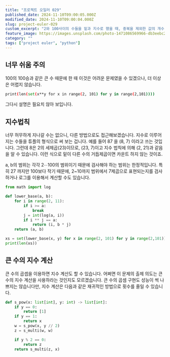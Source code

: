 ```yaml
---
title: "프로젝트 오일러 029"
published_date: 2024-11-10T09:00:05.000Z
modified_date: 2024-11-10T09:00:04.000Z
slug: project-euler-029
custom_excerpt: "2와 100사이의 수들을 밑과 지수로 했을 때, 중복을 제외한 값의 개수"
feature_image: https://images.unsplash.com/photo-1471086569966-db3eebc25a59?crop=entropy&cs=tinysrgb&fit=max&fm=jpg&ixid=M3wxMTc3M3wwfDF8c2VhcmNofDN8fHRvbyUyMCUyMHNpbXBsZXxlbnwwfHx8fDE3MzExNjMzNzB8MA&ixlib=rb-4.0.3&q=80&w=2000
category: ""
tags: ["project euler", "python"]
---
```


## 너무 쉬움 주의

100의 100승과 같은 큰 수 때문에 한 때 이것은 어려운 문제였을 수 있겠으나, 더 이상은 어렵지 않습니다.

```bash
print(len(set(x**y for x in range(2, 101) for y in range(2,101))))
```
그다시 설명은 필요치 않아 보입니다.

## 지수법칙

너무 허무하게 지나갈 수는 없으니, 다른 방법으로도 접근해보겠습니다. 지수로 이루어지는 수들을 튜플의 형식으로 써 보는 겁니다. 예를 들어
87 을 (8, 7) 이라고 쓰는 것입니다. 그런데 8은 2의 세제곱(23)이므로, (23, 7)이고 지수 법칙에 의해 (2, 21)과
같음을 알 수 있습니다. 이런 식으로 밑이 다른 수의 거듭제곱이면 카운트 하지 않는 것이죠.

a, b의 범위는 각각 2∙∙∙100의 범위이기 때문에 검사해야 하는 범위는 한정적입니다. 특히 27 까지만 100보다 작기 때문에,
2~10까지 범위에서 7제곱으로 표현되는지를 검사하거나 로그를 이용해서 계산할 수도 있습니다.

```python
from math import log

def lower_base(a, b):
    for i in range(2, 11):
        if i >= a:
            break
        j = int(log(a, i))
        if i ** j == a:
            return (i, b * j)
    return (a, b)

xs = set(lower_base(x, y) for x in range(2, 101) for y in range(2,101))
print(len(xs))
```
## 큰 수의 지수 계산

큰 수의 곱셉을 이용하면 지수 계산도 할 수 있습니다. 어쩌면 이 문제의 출제 의도는 큰 수의 지수 계산을 사용하라는 것인지도 모르겠습니다.
큰 수의 곱셈 구현도 성능이 썩 나쁘지는 않습니다만, 지수 계산은 다음과 같은 재귀적인 방법으로 횟수를 줄일 수 있습니다.

```python
def s_pow(x: list[int], y: int) -> list[int]:
    if y == 0:
        return [1]
    if y == 1:
        return x
    w = s_pow(x, y // 2)
    z = s_multi(w, w)

    if y % 2 == 0:
        return z 
    return s_multi(z, x)
```